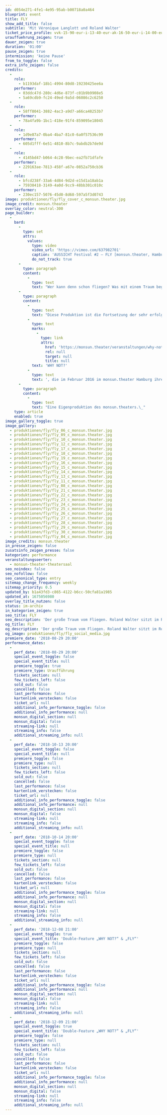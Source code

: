 ```yaml
---
id: d054e271-4fe1-4e95-95ab-b00718a0a464
blueprint: event
title: FLY
show_add_title: false
subtitle: 'Mit Véronique Langlott und Roland Walter'
ticket_price_profile: vvk-15-90-eur-i-13-40-eur-ak-16-50-eur-i-14-00-eur
urauffuehrung_zeigen: true
dauer_zeigen: true
duration: '01:00'
pause_zeigen: true
intermission: 'keine Pause'
from_to_toggle: false
extra_info_zeigen: false
credits:
  -
    role:
      - b1193daf-18b1-4994-80d8-19230425ee6a
    performer:
      - 03ddc47d-280c-4d6e-873f-c01b9b9908e5
      - 5a69cdb9-fc24-49ed-9a5d-06086c2c6250
  -
    role:
      - 58ff8041-3882-4ac3-a9d7-a66ca48253b7
    performer:
      - 78a4fa9b-1bc1-418e-91f4-859095e18045
  -
    role:
      - 1d9e87a7-0ba4-4ba7-81c0-6a0f57536c99
    performer:
      - 605d1fff-6e51-4810-8b7c-9abdb2b7de9d
  -
    role:
      - 4145bd47-b064-4c28-9bec-ea2fb71dfafe
    performer:
      - 229163ae-7813-458f-a67e-0852a750cb36
  -
    role:
      - bfcd238f-33a6-4d84-9d2d-e15d1a18ab1a
      - 75930418-3149-4a0d-9cc9-48bb301c010c
    performer:
      - 230ec157-5076-45d0-8d68-597a5f3d0743
image: produktionen/fly/fly_cover_c_monsun.theater.jpg
image_credit: monsun.theater
overlay_color: neutral-300
page_builder:
  -
    bard:
      -
        type: set
        attrs:
          values:
            type: video
            video_url: 'https://vimeo.com/637982701'
            caption: 'AUSSICHT Festival #2 – FLY [monsun.theater, Hamburg]'
            do_not_track: true
      -
        type: paragraph
        content:
          -
            type: text
            text: "Wer kann denn schon fliegen? Was mit einem Traum beginnt, hört auch wieder mit einem Traum auf. Der große Traum vom Fliegen. Roland Walter sitzt im Rollstuhl, Véronique Langlott nicht. Physisch sind sie beide nicht fürs Fliegen gemacht. Ohne Hilfsmittel ist der Mensch grundsätzlich nicht fähig zu fliegen. Hier sind alle Menschen gleich. Jedoch kann das Gefühl des Fliegens erzeugt werden. FLY ist die Recherche der Leichtigkeit, des sich Fallenlassens, der Befreiung und der Unendlichkeit. Die große Freiheit.\_"
      -
        type: paragraph
        content:
          -
            type: text
            text: "Diese Produktion ist die Fortsetzung der sehr erfolgreichen Eigenproduktion\_"
          -
            type: text
            marks:
              -
                type: link
                attrs:
                  href: 'https://monsun.theater/veranstaltungen/why-not'
                  rel: null
                  target: null
                  title: null
            text: 'WHY NOT?'
          -
            type: text
            text: ', die im Februar 2016 im monsun.theater Hamburg ihre Premiere feierte und seit jeher sowohl innerhalb Deutschlands als aber auch im Ausland immer wieder eingeladen ist.'
      -
        type: paragraph
        content:
          -
            type: text
            text: "Eine Eigenproduktion des monsun.theaters.\_"
    type: article
    enabled: true
image_gallery_toggle: true
image_gallery:
  - produktionen/fly/fly_06_c_monsun.theater.jpg
  - produktionen/fly/fly_09_c_monsun.theater.jpg
  - produktionen/fly/fly_10_c_monsun.theater.jpg
  - produktionen/fly/fly_12_c_monsun.theater.jpg
  - produktionen/fly/fly_17_c_monsun.theater.jpg
  - produktionen/fly/fly_18_c_monsun.theater.jpg
  - produktionen/fly/fly_19_c_monsun.theater.jpg
  - produktionen/fly/fly_16_c_monsun.theater.jpg
  - produktionen/fly/fly_15_c_monsun.theater.jpg
  - produktionen/fly/fly_14_c_monsun.theater.jpg
  - produktionen/fly/fly_13_c_monsun.theater.jpg
  - produktionen/fly/fly_11_c_monsun.theater.jpg
  - produktionen/fly/fly_08_c_monsun.theater.jpg
  - produktionen/fly/fly_21_c_monsun.theater.jpg
  - produktionen/fly/fly_22_c_monsun.theater.jpg
  - produktionen/fly/fly_23_c_monsun.theater.jpg
  - produktionen/fly/fly_24_c_monsun.theater.jpg
  - produktionen/fly/fly_25_c_monsun.theater.jpg
  - produktionen/fly/fly_26_c_monsun.theater.jpg
  - produktionen/fly/fly_27_c_monsun.theater.jpg
  - produktionen/fly/fly_28_c_monsun.theater.jpg
  - produktionen/fly/fly_29_c_monsun.theater.jpg
  - produktionen/fly/fly_30_c_monsun.theater.jpg
  - produktionen/fly/fly_04_c_monsun.theater.jpg
image_credits: monsun.theater
in_presse_zeigen: false
zusatsinfo_zeigen_presse: false
kategorien: performance
veranstaltungsoerter:
  - monsun-theater-theatersaal
seo_noindex: false
seo_nofollow: false
seo_canonical_type: entry
sitemap_change_frequency: weekly
sitemap_priority: 0.5
updated_by: b1a43fd3-c865-4122-b6cc-50cfa81a1985
updated_at: 1675056980
overlay_title_nutzen: false
status: im-archiv
in_kategorien_zeigen: true
seo_title: FLY
seo_description: 'Der große Traum vom Fliegen. Roland Walter sitzt im Rollstuhl, Véronique Langlott nicht. Physisch sind sie beide nicht fürs Fliegen gemacht.'
og_title: FLY
og_description: 'Der große Traum vom Fliegen. Roland Walter sitzt im Rollstuhl, Véronique Langlott nicht. Physisch sind sie beide nicht fürs Fliegen gemacht.'
og_image: produktionen/fly/fly_social_media.jpg
premiere_date: '2018-08-29 20:00'
performance_dates:
  -
    perf_date: '2018-08-29 20:00'
    special_event_toggle: false
    special_event_title: null
    premiere_toggle: true
    premiere_type: Uraufführung
    tickets_section: null
    few_tickets_left: false
    sold_out: false
    cancelled: false
    last_performance: false
    kartenlink_verstecken: false
    ticket_url: null
    additional_info_performance_toggle: false
    additional_info_performance: null
    monsun_digital_section: null
    monsun_digital: false
    streaming-link: null
    streaming_info: false
    additional_streaming_info: null
  -
    perf_date: '2018-10-13 20:00'
    special_event_toggle: false
    special_event_title: null
    premiere_toggle: false
    premiere_type: null
    tickets_section: null
    few_tickets_left: false
    sold_out: false
    cancelled: false
    last_performance: false
    kartenlink_verstecken: false
    ticket_url: null
    additional_info_performance_toggle: false
    additional_info_performance: null
    monsun_digital_section: null
    monsun_digital: false
    streaming-link: null
    streaming_info: false
    additional_streaming_info: null
  -
    perf_date: '2018-10-14 20:00'
    special_event_toggle: false
    special_event_title: null
    premiere_toggle: false
    premiere_type: null
    tickets_section: null
    few_tickets_left: false
    sold_out: false
    cancelled: false
    last_performance: false
    kartenlink_verstecken: false
    ticket_url: null
    additional_info_performance_toggle: false
    additional_info_performance: null
    monsun_digital_section: null
    monsun_digital: false
    streaming-link: null
    streaming_info: false
    additional_streaming_info: null
  -
    perf_date: '2018-12-08 21:00'
    special_event_toggle: true
    special_event_title: 'Double-Feature „WHY NOT?“ & „FLY“'
    premiere_toggle: false
    premiere_type: null
    tickets_section: null
    few_tickets_left: false
    sold_out: false
    cancelled: false
    last_performance: false
    kartenlink_verstecken: false
    ticket_url: null
    additional_info_performance_toggle: false
    additional_info_performance: null
    monsun_digital_section: null
    monsun_digital: false
    streaming-link: null
    streaming_info: false
    additional_streaming_info: null
  -
    perf_date: '2018-12-09 21:00'
    special_event_toggle: true
    special_event_title: 'Double-Feature „WHY NOT?“ & „FLY“'
    premiere_toggle: false
    premiere_type: null
    tickets_section: null
    few_tickets_left: false
    sold_out: false
    cancelled: false
    last_performance: false
    kartenlink_verstecken: false
    ticket_url: null
    additional_info_performance_toggle: false
    additional_info_performance: null
    monsun_digital_section: null
    monsun_digital: false
    streaming-link: null
    streaming_info: false
    additional_streaming_info: null
---
```

